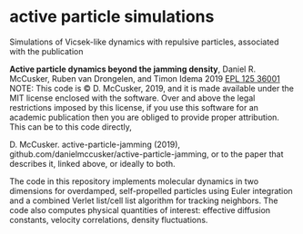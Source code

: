 # active particle simulations
Simulations of Vicsek-like dynamics with repulsive particles, associated with the publication

**Active particle dynamics beyond the jamming density**, Daniel R. McCusker, Ruben van Drongelen, and Timon Idema 2019 [EPL 125 36001](https://dx.doi.org/10.1209/0295-5075/125/36001)
NOTE: This code is © D. McCusker, 2019, and it is made available under the MIT license enclosed with the software. Over and above the legal restrictions imposed by this license, if you use this software for an academic publication then you are obliged to provide proper attribution. This can be to this code directly,

D. McCusker. active-particle-jamming (2019), github.com/danielmccusker/active-particle-jamming, 
or to the paper that describes it, linked above, or ideally to both.

The code in this repository implements molecular dynamics in two dimensions for overdamped, self-propelled particles using Euler integration and a combined Verlet list/cell list algorithm for tracking neighbors. The code also computes physical quantities of interest: effective diffusion constants, velocity correlations, density fluctuations.
